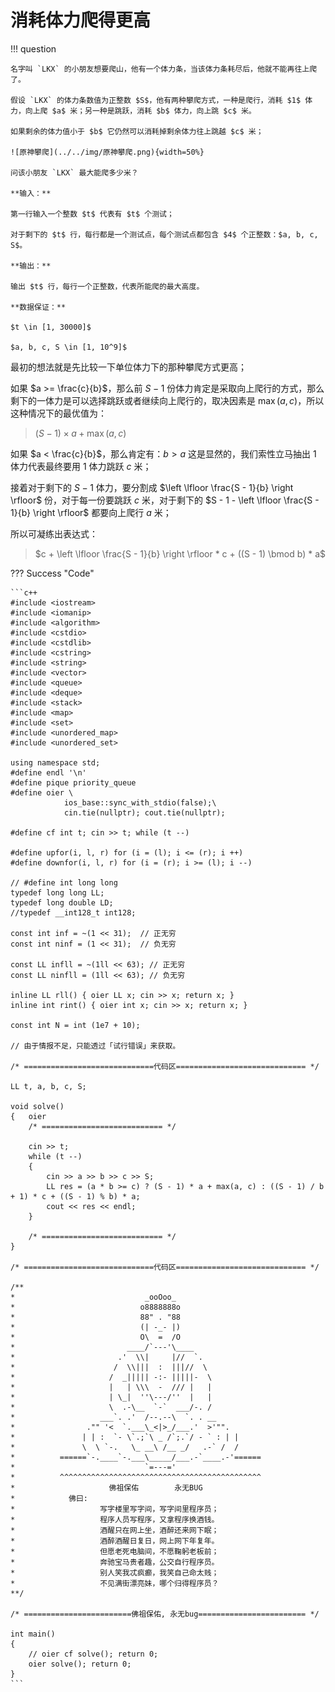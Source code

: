 # 消耗体力爬得更高

!!! question

    名字叫 `LKX` 的小朋友想要爬山，他有一个体力条，当该体力条耗尽后，他就不能再往上爬了。

    假设 `LKX` 的体力条数值为正整数 $S$，他有两种攀爬方式，一种是爬行，消耗 $1$ 体力，向上爬 $a$ 米；另一种是跳跃，消耗 $b$ 体力，向上跳 $c$ 米。

    如果剩余的体力值小于 $b$ 它仍然可以消耗掉剩余体力往上跳越 $c$ 米；

    ![原神攀爬](../../img/原神攀爬.png){width=50%}

    问该小朋友 `LKX` 最大能爬多少米？

    **输入：**

    第一行输入一个整数 $t$ 代表有 $t$ 个测试；

    对于剩下的 $t$ 行，每行都是一个测试点，每个测试点都包含 $4$ 个正整数：$a, b, c, S$。

    **输出：**

    输出 $t$ 行，每行一个正整数，代表所能爬的最大高度。

    **数据保证：**

    $t \in [1, 30000]$

    $a, b, c, S \in [1, 10^9]$

最初的想法就是先比较一下单位体力下的那种攀爬方式更高；

如果 $a >= \frac{c}{b}$，那么前 $S - 1$ 份体力肯定是采取向上爬行的方式，那么剩下的一体力是可以选择跳跃或者继续向上爬行的，取决因素是 $\max(a, c)$，所以这种情况下的最优值为：
> $(S - 1) \times a + \max(a, c)$

如果 $a < \frac{c}{b}$，那么肯定有：$b > a$ 这是显然的，我们索性立马抽出 $1$ 体力代表最终要用 $1$ 体力跳跃 $c$ 米；

接着对于剩下的 $S - 1$ 体力，要分割成 $\left \lfloor \frac{S - 1}{b} \right \rfloor$ 份，对于每一份要跳跃 $c$ 米，对于剩下的 $S - 1 - \left \lfloor \frac{S - 1}{b} \right \rfloor$ 都要向上爬行 $a$ 米；

所以可凝练出表达式：
> $c + \left \lfloor \frac{S - 1}{b} \right \rfloor * c + ((S - 1) \bmod b) * a$

??? Success "Code"

    ```c++
    #include <iostream>
    #include <iomanip>
    #include <algorithm>
    #include <cstdio>
    #include <cstdlib>
    #include <cstring>
    #include <string>
    #include <vector>
    #include <queue>
    #include <deque>
    #include <stack>
    #include <map>
    #include <set>
    #include <unordered_map>
    #include <unordered_set>

    using namespace std;
    #define endl '\n'
    #define pique priority_queue
    #define oier \
                ios_base::sync_with_stdio(false);\
                cin.tie(nullptr); cout.tie(nullptr);

    #define cf int t; cin >> t; while (t --)
            
    #define upfor(i, l, r) for (i = (l); i <= (r); i ++)
    #define downfor(i, l, r) for (i = (r); i >= (l); i --)
                
    // #define int long long
    typedef long long LL;
    typedef long double LD;
    //typedef __int128_t int128;

    const int inf = ~(1 << 31);  // 正无穷
    const int ninf = (1 << 31);  // 负无穷

    const LL infll = ~(1ll << 63); // 正无穷
    const LL ninfll = (1ll << 63); // 负无穷

    inline LL rll() { oier LL x; cin >> x; return x; }
    inline int rint() { oier int x; cin >> x; return x; }

    const int N = int (1e7 + 10);

    // 由于情报不足，只能透过「试行错误」来获取。

    /* =============================代码区============================= */

    LL t, a, b, c, S;

    void solve()
    { 	oier
        /* =========================== */
        
        cin >> t;
        while (t --)
        {
            cin >> a >> b >> c >> S;
            LL res = (a * b >= c) ? (S - 1) * a + max(a, c) : ((S - 1) / b + 1) * c + ((S - 1) % b) * a;
            cout << res << endl;
        }
        
        /* =========================== */
    }

    /* =============================代码区============================= */

    /**
    *                             _ooOoo_
    *                            o8888888o
    *                            88" . "88
    *                            (| -_- |)
    *                            O\  =  /O
    *                         ____/`---'\____
    *                       .'  \\|     |//  `.
    *                      /  \\|||  :  |||//  \
    *                     /  _||||| -:- |||||-  \
    *                     |   | \\\  -  /// |   |
    *                     | \_|  ''\---/''  |   |
    *                     \  .-\__  `-`  ___/-. /
    *                   ___`. .'  /--.--\  `. . __
    *                ."" '<  `.___\_<|>_/___.'  >'"".
    *               | | :  `- \`.;`\ _ /`;.`/ - ` : | |
    *               \  \ `-.   \_ __\ /__ _/   .-` /  /
    *          ======`-.____`-.___\_____/___.-`____.-'======
    *                             `=---='
    *          ^^^^^^^^^^^^^^^^^^^^^^^^^^^^^^^^^^^^^^^^^^^^^
    *                     佛祖保佑        永无BUG
    *            佛曰:
    *                   写字楼里写字间，写字间里程序员；
    *                   程序人员写程序，又拿程序换酒钱。
    *                   酒醒只在网上坐，酒醉还来网下眠；
    *                   酒醉酒醒日复日，网上网下年复年。
    *                   但愿老死电脑间，不愿鞠躬老板前；
    *                   奔驰宝马贵者趣，公交自行程序员。
    *                   别人笑我忒疯癫，我笑自己命太贱；
    *                   不见满街漂亮妹，哪个归得程序员？
    **/

    /* ========================佛祖保佑, 永无bug======================== */

    int main()
    {
        // oier cf solve(); return 0;
        oier solve(); return 0;
    }
    ```